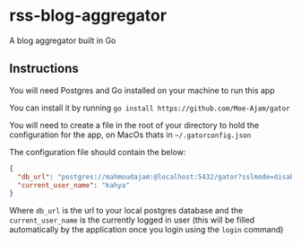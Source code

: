 # rss-blog-aggregator

A blog aggregator built in Go

## Instructions

You will need Postgres and Go installed on your machine to run this app

You can install it by running `go install https://github.com/Moe-Ajam/gator`

You will need to create a file in the root of your directory to hold the configuration for the app, on MacOs thats in `~/.gatorconfig.json`

The configuration file should contain the below:

```json
{
  "db_url": "postgres://mahmoudajam:@localhost:5432/gator?sslmode=disable",
  "current_user_name": "kahya"
}
```

Where `db_url` is the url to your local postgres database and the `current_user_name` is the currently logged in user (this will be filled automatically by the application once you login using the `login` command)
